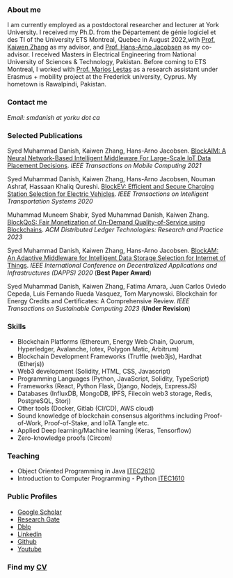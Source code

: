 
### **About me**
I am currently employed as a postdoctoral researcher and lecturer at York University. I received my Ph.D. from the Département de génie logiciel et des TI of the University ETS Montreal, Quebec in August 2022,with [Prof. Kaiwen Zhang](https://www.etsmtl.ca/en/research/professors/kzhang) as my advisor, and [Prof. Hans-Arno Jacobsen](https://www.ece.utoronto.ca/people/jacobsen-h-a/) as my co-advisor. I received Masters in Electrical Engineering from National University of Sciences & Technology, Pakistan. Before coming to ETS Montreal, I worked with [Prof. Marios Lestas](https://www.linkedin.com/in/marios-lestas-708aa5231/) as a research assistant under Erasmus + mobility project at the Frederick university, Cyprus. My hometown is Rawalpindi, Pakistan.

### **Contact me**

_Email:  smdanish at yorku dot ca_

### **Selected Publications**

Syed Muhammad Danish, Kaiwen Zhang, Hans-Arno Jacobsen. [BlockAIM: A Neural Network-Based Intelligent Middleware For Large-Scale IoT Data Placement Decisions](https://ieeexplore.ieee.org/document/9398554).
_IEEE Transactions on Mobile Computing 2021_

Syed Muhammad Danish, Kaiwen Zhang, Hans-Arno Jacobsen, Nouman Ashraf, Hassaan Khaliq Qureshi. [BlockEV:  Efficient and Secure Charging Station Selection for Electric Vehicles](https://ieeexplore.ieee.org/document/9310692).
_IEEE Transactions on Intelligent Transportation Systems 2020_

Muhammad Muneem Shabir, Syed Muhammad Danish, Kaiwen Zhang. [BlockQoS: Fair Monetization of On-Demand Quality-of-Service using Blockchains](https://dl.acm.org/doi/10.1145/3580284).
_ACM Distributed Ledger Technologies: Research and Practice 2023_

Syed Muhammad Danish, Kaiwen Zhang, Hans-Arno Jacobsen. [BlockAM: An Adaptive Middleware for Intelligent Data Storage Selection for Internet of Things](https://ieeexplore.ieee.org/abstract/document/9126003/).
_IEEE International Conference on Decentralized Applications and Infrastructures (DAPPS) 2020_ (**Best Paper Award**)

Syed Muhammad Danish, Kaiwen Zhang, Fatima Amara, Juan Carlos Oviedo Cepeda, Luis Fernando Rueda Vasquez, Tom Marynowski. Blockchain for Energy Credits and Certificates: A Comprehensive Review.
_IEEE Transactions on Sustainable Computing 2023_ (**Under Revision**)


### **Skills**
- Blockchain Platforms (Ethereum, Energy Web Chain, Quorum, Hyperledger, Avalanche, Iotex, Polygon Matic, Arbitrum)
- Blockchain Development Frameworks (Truffle (web3js), Hardhat (Etherjs))
- Web3 development (Solidity, HTML, CSS, Javascript)
- Programming Languages (Python, JavaScript, Solidity, TypeScript)
- Frameworks (React, Python Flask, Django, Nodejs, ExpressJS)
- Databases (InfluxDB, MongoDB, IPFS, Filecoin web3 storage, Redis, PostgreSQL, Storj)
- Other tools (Docker, Gitlab (CI/CD), AWS cloud)
- Sound knowledge of blockchain consensus algorithms including Proof-of-Work, Proof-of-Stake, and IoTA Tangle etc.
- Applied Deep learning/Machine learning (Keras, Tensorflow)
- Zero-knowledge proofs (Circom)

### **Teaching**
- Object Oriented Programming in Java [ITEC2610](https://course-outlines.laps.yorku.ca/outlines/2020w-apitec2610m-03/)
- Introduction to Computer Programming - Python [ITEC1610](https://www.yorku.ca/laps/itec/course-description/ap-itec-1610-3-00-introduction-to-computer-programming/)

### **Public Profiles**

- [Google Scholar](https://scholar.google.com.pk/citations?user=OAiYfI8AAAAJ&hl=en)
- [Research Gate](https://www.researchgate.net/profile/Syed_Danish4)
- [Dblp](https://dblp.uni-trier.de/pers/hd/d/Danish:Syed_Muhammad)
- [Linkedin](https://www.linkedin.com/in/syeddanish1992/)
- [Github](https://github.com/syedmuhamaddanish)
- [Youtube](https://www.youtube.com/channel/UC7mE5qkEh8J610BpFmwAZyQ)


### **Find my [CV](https://github.com/syedmuhamaddanish/syedmuhamaddanish.github.io/blob/main/CV.pdf)** 
